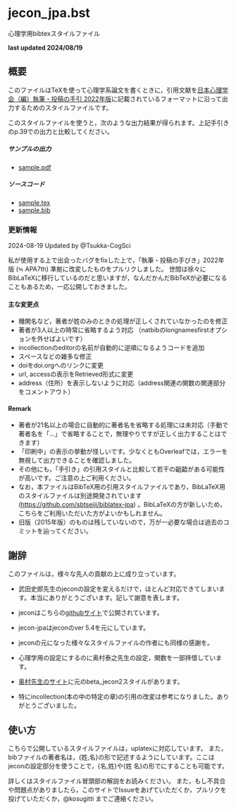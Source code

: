 # jecon_jpa.bst

心理学用bibtexスタイルファイル

**last updated 2024/08/19**

## 概要

このファイルはTeXを使って心理学系論文を書くときに，引用文献を[日本心理学会（編）執筆・投稿の手引 2022年版](https://psych.or.jp/manual/)に記載されているフォーマットに沿って出力するためのスタイルファイルです。

このスタイルファイルを使うと，次のような出力結果が得られます。上記手引きのp.39での出力と比較してください。

##### サンプルの出力

+ [sample.pdf](sample.pdf)

##### ソースコード

+ [sample.tex](sample.tex)
+ [sample.bib](sample.bib)

### 更新情報
2024-08-19 Updated by @Tsukka-CogSci

私が使用する上で出会ったバグをfixした上で，「執筆・投稿の手びき」2022年版 (≒ APA7th) 準拠に改変したものをプルリクしました。
世間は徐々にBibLaTeXに移行しているのだと思いますが，なんだかんだBibTeXが必要になることもあるため，一応公開しておきました。

#### 主な変更点

- 機関名など，著者が姓のみのときの処理が正しくされていなかったのを修正
- 著者が3人以上の時常に省略するよう対応 （natbibのlongnamesfirstオプションを外せばよいです）
- incollectionのeditorの名前が自動的に逆順になるようコードを追加
- スペースなどの雑多な修正
- doiをdoi.orgへのリンクに変更
- url, accessの表示をRetrieved形式に変更
- address（住所）を表示しないように対応（address関連の関数の関連部分をコメントアウト）

#### Remark

- 著者が21名以上の場合に自動的に著者名を省略する処理には未対応（手動で著者名を「…」で省略することで，無理やりですが正しく出力することはできます）
- 「印刷中」の表示の挙動が怪しいです。少なくともOverleafでは，エラーを無視して出力できることを確認しました。
- その他にも，「手引き」の引用スタイルと比較して若干の齟齬がある可能性が高いです。ご注意の上ご利用ください。
- なお，本ファイルはBibTeX用の引用スタイルファイルであり，BibLaTeX用のスタイルファイルは別途開発されています (https://github.com/sbtseiji/biblatex-jpa) 。BibLaTeXの方が新しいため，こちらをご利用いただいた方がよいかもしれません。
- 旧版（2015年版）のものは残していないので，万が一必要な場合は過去のコミットを辿ってください。

## 謝辞

このファイルは，様々な先人の貢献の上に成り立っています。

+ 武田史郎先生のjeconの設定を変えるだけで，ほとんど対応できてしまいます。本当にありがとうございます。記して謝意を表します。
+ jeconはこちらの[githubサイト](https://github.com/ShiroTakeda/jecon-bst)で公開されています。
+ jecon-jpaはjeconのver 5.4を元にしています。
+ jeconの元になった様々なスタイルファイルの作者にも同様の感謝を。

+ 心理学用の設定にするのに奥村泰之先生の設定，関数を一部拝借しています。
+ [奥村先生のサイト](http://blue.zero.jp/yokumura/texpsychology.html)に元のbeta_jecon2スタイルがあります。
+ 特にincollection(本の中の特定の章)の引用の改変は参考になりました。ありがとうございました。


## 使い方

こちらで公開しているスタイルファイルは，uplatexに対応しています。
また，bibファイルの著者名は，{姓,名}の形で記述するようにしています。ここはjeconの設定部分を使うことで，{名,姓}や{姓 名}の形でにすることも可能です。

詳しくはスタイルファイル冒頭部の解説をお読みください。
また，もし不具合や問題点がありましたら，このサイトでIssueをあげていただくか，プルリクを投げていただくか，@kosugitti までご連絡ください。


